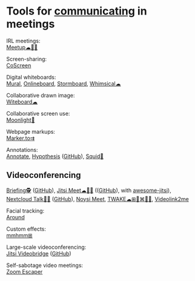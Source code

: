 
# Tools for [communicating](https://adequate.life/speaking/) in meetings

IRL meetings:  
[Meetup☁🍎🤖](https://www.meetup.com/)

Screen-sharing:  
[CoScreen](https://www.coscreen.co/)

Digital whiteboards:  
[Mural](https://www.mural.co/),
[Onlineboard](https://onlineboard.eu/),
[Stormboard](https://stormboard.com/),
[Whimsical☁](https://whimsical.com/)

Collaborative drawn image:  
[Witeboard☁](https://witeboard.com)

Collaborative screen use:  
[Moonlight🤖](https://moonlight-stream.org/)

Webpage markups:  
[Marker.to⇉](http://marker.to/)

Annotations:  
[Annotate](https://annotate.net/),
[Hypothesis](https://web.hypothes.is/) ([GitHub](https://github.com/hypothesis/h)),
[Squid🤖](https://www.squidnotes.com/)

## Videoconferencing

[Briefing🕵️](https://brie.fi/ng) ([GitHub](https://github.com/holtwick/briefing/)),
[Jitsi Meet☁🍎🤖](https://meet.jit.si/) (([GitHub](https://github.com/jitsi/jitsi-meet)), with [awesome-jitsi](https://github.com/xceejay/awesome-jitsi)),
[Nextcloud Talk💾🍎](https://nextcloud.com/talk/) ([GitHub](https://github.com/nextcloud/spreed)),
[Noysi Meet](https://meet.noysi.com/),
[TWAKE☁⊞🐧⌘🍎🤖](https://twake.app/),
[Videolink2me](https://videolink2me.com/)

Facial tracking:  
[Around](https://www.around.co/)

Custom effects:  
[mmhmm⊞](https://www.mmhmm.app/)

Large-scale videoconferencing:  
[Jitsi Videobridge](https://jitsi.org/jitsi-videobridge/) ([GitHub](https://github.com/jitsi/jicofo))

Self-sabotage video meetings:  
[Zoom Escaper](https://zoomescaper.com/)
